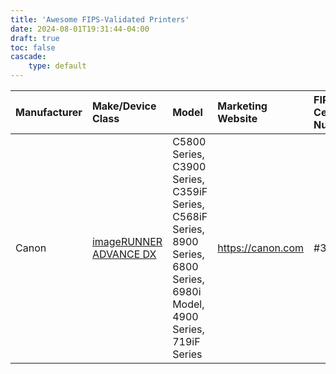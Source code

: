 ```yaml
---
title: 'Awesome FIPS-Validated Printers'
date: 2024-08-01T19:31:44-04:00
draft: true
toc: false
cascade:
    type: default
---
```


| Manufacturer | Make/Device Class | Model | Marketing Website | FIPS Certificate Number |
| :----- | :---------------- | :---- | :---------------- | :---------------------- |
| Canon  | [imageRUNNER ADVANCE DX](imageRUNNER-ADVANCE-DX) | C5800 Series, C3900 Series, C359iF Series, C568iF Series, 8900 Series, 6800 Series, 6980i Model, 4900 Series, 719iF Series | https://canon.com  | #3631 |